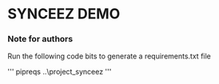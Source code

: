 # SYNCEEZ DEMO





### Note for authors

Run the following code bits to generate a requirements.txt file

'''
pipreqs ..\project_synceez
'''